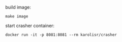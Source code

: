 build image:

    make image

start crasher container:

    docker run -it -p 8081:8081 --rm karolisr/crasher    